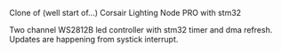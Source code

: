 Clone of (well start of...) Corsair Lighting Node PRO with stm32

Two channel WS2812B led controller with stm32 timer and dma refresh.
Updates are happening from systick interrupt.